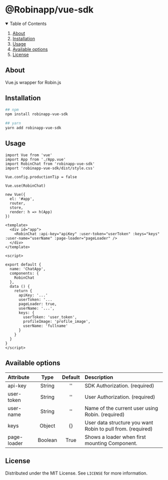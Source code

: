 <p align="center">
  <h1 align="start">@Robinapp/vue-sdk</h1>
</p>


<details open="open">
  <summary>Table of Contents</summary>
  <ol>
    <li>
      <a href="#about">About</a>
    </li>
    <li>
      <a href="#getting-started">Installation</a>
    </li>
    <li><a href="#usage">Usage</a></li>
    <li><a href="#available-options">Available options</a></li>
    <li><a href="#license">License</a></li>
  </ol>
</details>

## About
Vue.js wrapper for Robin.js

## Installation
```bash
## npm
npm install robinapp-vue-sdk

## yarn
yarn add robinapp-vue-sdk
```
## Usage

```
import Vue from 'vue'
import App from './App.vue'
import RobinChat from 'robinapp-vue-sdk'
import 'robinapp-vue-sdk/dist/style.css'

Vue.config.productionTip = false

Vue.use(RobinChat)

new Vue({
  el: '#app',
  router,
  store,
  render: h => h(App)
})
```

```
<template>
  <div id="app">
    <RobinChat :api-key="apiKey" :user-token="userToken" :keys="keys" :user-name="userName" :page-loader="pageLoader" />
  </div>
</template>

<script>

export default {
  name: 'ChatApp',
  components: {
    RobinChat
  },
  data () {
    return {
      apiKey: '...'
      userToken: '...
      pageLoader: true,
      userName: '...',
      keys: {
        userToken: 'user_token',
        profileImage: 'profile_image',
        userName: 'fullname'
      }
    }
  }
}
</script>
```

## Available options

| Attribute        | Type                | Default              | Description      |
| :---             | :---:               | :---:                | :---             |
| api-key          | String              | ''               | SDK Authorization. (required)            |
| user-token          | String              | ''               | User Authorization. (required)            |
| user-name          | String              | ''               | Name of the current user using Robin. (required)            |
| keys          | Object              | {}               |  User data structure you want Robin to pull from. (required)            |
| page-loader          | Boolean             | True               | Shows a loader when first mounting <RobinChat /> Component.            |

## License

Distributed under the MIT License. See `LICENSE` for more information.
